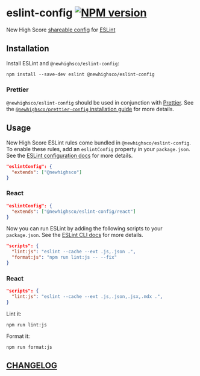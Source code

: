 # eslint-config [![NPM version](https://img.shields.io/npm/v/@newhighsco/eslint-config.svg)](https://www.npmjs.com/package/@newhighsco/eslint-config)

New High Score [shareable config](https://eslint.org/docs/developer-guide/shareable-configs) for [ESLint](https://eslint.org/)

## Installation

Install ESLint and `@newhighsco/eslint-config`:

```
npm install --save-dev eslint @newhighsco/eslint-config
```

### Prettier

`@newhighsco/eslint-config` should be used in conjunction with [Prettier](https://prettier.io/). See the [`@newhighsco/prettier-config` installation guide](https://github.com/newhighsco/prettier-config#installation) for more details.

## Usage
New High Score ESLint rules come bundled in `@newhighsco/eslint-config`. To enable these rules, add an `eslintConfig` property in your `package.json`. See the [ESLint configuration docs](https://eslint.org/docs/user-guide/configuring) for more details.

```json
"eslintConfig": {
  "extends": ["@newhighsco"]
}
```

### React

```json
"eslintConfig": {
  "extends": ["@newhighsco/eslint-config/react"]
}
```

Now you can run ESLint by adding the following scripts to your `package.json`. See the [ESLint CLI docs](https://eslint.org/docs/user-guide/command-line-interface) for more details.

```json
"scripts": {
  "lint:js": "eslint --cache --ext .js,.json .",
  "format:js": "npm run lint:js -- --fix"
}
```

### React

```json
"scripts": {
  "lint:js": "eslint --cache --ext .js,.json,.jsx,.mdx .",
}
```

Lint it:

```
npm run lint:js
```

Format it:

```
npm run format:js
```

## [CHANGELOG](CHANGELOG.md)
